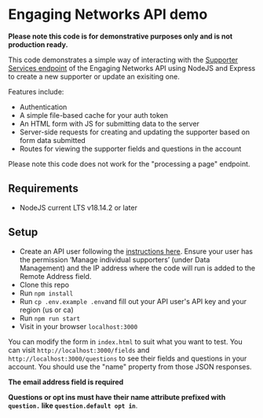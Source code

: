 # Engaging Networks API demo

**Please note this code is for demonstrative purposes only and is not production ready.**

This code demonstrates a simple way of interacting with the [Supporter Services endpoint](https://speca.io/engagingnetworks/engaging-network-services?key=726cda99f0551ef286486bb847f5fb5d#add-or-update-supporter) of the Engaging Networks API using NodeJS and Express to create a new supporter or update an exisiting one.

Features include:

* Authentication
* A simple file-based cache for your auth token
* An HTML form with JS for submitting data to the server
* Server-side requests for creating and updating the supporter based on form data submitted
* Routes for viewing the supporter fields and questions in the account

Please note this code does not work for the "processing a page" endpoint.

## Requirements

* NodeJS current LTS v18.14.2 or later

## Setup

* Create an API user following the [instructions here](https://www.engagingnetworks.support/knowledge-base/permissions-creating-an-api-user/). Ensure your user has the permission ‘Manage individual supporters’ (under Data Management) and the IP address where the code will run is added to the Remote Address field.
* Clone this repo
* Run `npm install`
* Run `cp .env.example .env`and fill out your API user's API key and your region (us or ca)
* Run `npm run start`
* Visit in your browser `localhost:3000`

You can modify the form in `index.html` to suit what you want to test.  You can visit `http://localhost:3000/fields` and `http://localhost:3000/questions` to see their fields and questions in your account. You should use the "name" property from those JSON responses.

**The email address field is required**

**Questions or opt ins must have their name attribute prefixed with `question.` like `question.default opt in`**.

